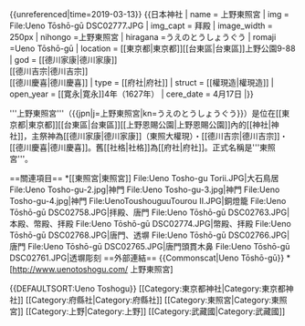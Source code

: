{{unreferenced|time=2019-03-13}}
{{日本神社
| name = 上野東照宮
| img = File:Ueno Tōshō-gū DSC02777.JPG
| img_capt = 拜殿
| image_width = 250px
| nihongo =上野東照宮
| hiragana =うえのとうしょうぐう
| romaji =Ueno Tōshō-gū
| location = [[東京都|東京都]][[台東區|台東區]]上野公園9-88
| god = [[德川家康|德川家康]]<br />[[德川吉宗|德川吉宗]]<br />[[德川慶喜|德川慶喜]]
| type = [[府社|府社]]
| struct =  [[權現造|權現造]]
| open_year = [[寛永|寛永]]4年（1627年）
| cere_date = 4月17日
|}}

'''上野東照宮'''（{{jpn|j=上野東照宮|kn=うえのとうしょうぐう}}）是位在[[東京都|東京都]][[台東區|台東區]][[上野恩賜公園|上野恩賜公園]]內的[[神社|神社]]，主祭神為[[德川家康|德川家康]]（東照大權現）・[[德川吉宗|德川吉宗]]・[[德川慶喜|德川慶喜]]。舊[[社格|社格]]為[[府社|府社]]。正式名稱是'''東照宮'''。

==關連項目==
*[[東照宮|東照宮]]
<gallery>
File:Ueno Tosho-gu Torii.JPG|大石鳥居
File:Ueno Tosho-gu-2.jpg|神門
File:Ueno Tosho-gu-3.jpg|神門
File:Ueno Tosho-gu-4.jpg|神門
File:UenoToushouguuTourou Ⅱ.JPG|銅燈籠
File:Ueno Tōshō-gū DSC02758.JPG|拝殿、唐門
File:Ueno Tōshō-gū DSC02763.JPG|本殿、幣殿、拝殿
File:Ueno Tōshō-gū DSC02774.JPG|幣殿、拝殿
File:Ueno Tōshō-gū DSC02768.JPG|唐門、透塀
File:Ueno Tōshō-gū DSC02766.JPG|唐門
File:Ueno Tōshō-gū DSC02765.JPG|唐門頭貫木鼻
File:Ueno Tōshō-gū DSC02761.JPG|透塀彫刻
</gallery>
==外部連結==
{{Commonscat|Ueno Tōshō-gū}}
*[http://www.uenotoshogu.com/ 上野東照宮]

{{DEFAULTSORT:Ueno Toshogu}}
[[Category:東京都神社|Category:東京都神社]]
[[Category:府縣社|Category:府縣社]]
[[Category:東照宮|Category:東照宮]]
[[Category:上野|Category:上野]]
[[Category:武藏國|Category:武藏國]]